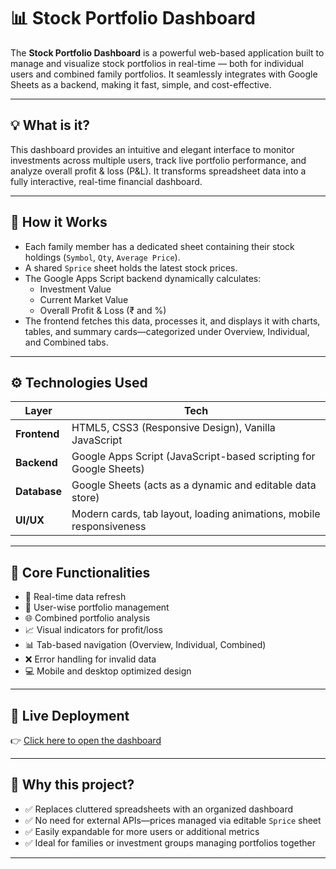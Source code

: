 # 📊 Stock Portfolio Dashboard

The **Stock Portfolio Dashboard** is a powerful web-based application built to manage and visualize stock portfolios in real-time — both for individual users and combined family portfolios. It seamlessly integrates with Google Sheets as a backend, making it fast, simple, and cost-effective.

---

## 💡 What is it?

This dashboard provides an intuitive and elegant interface to monitor investments across multiple users, track live portfolio performance, and analyze overall profit & loss (P&L). It transforms spreadsheet data into a fully interactive, real-time financial dashboard.

---

## 🧠 How it Works

- Each family member has a dedicated sheet containing their stock holdings (`Symbol`, `Qty`, `Average Price`).
- A shared `Sprice` sheet holds the latest stock prices.
- The Google Apps Script backend dynamically calculates:
  - Investment Value
  - Current Market Value
  - Overall Profit & Loss (₹ and %)
- The frontend fetches this data, processes it, and displays it with charts, tables, and summary cards—categorized under Overview, Individual, and Combined tabs.

---

## ⚙️ Technologies Used

| Layer | Tech |
|-------|------|
| **Frontend** | HTML5, CSS3 (Responsive Design), Vanilla JavaScript |
| **Backend** | Google Apps Script (JavaScript-based scripting for Google Sheets) |
| **Database** | Google Sheets (acts as a dynamic and editable data store) |
| **UI/UX** | Modern cards, tab layout, loading animations, mobile responsiveness |

---

## 🧱 Core Functionalities

- 🔄 Real-time data refresh
- 👤 User-wise portfolio management
- 🌐 Combined portfolio analysis
- 📈 Visual indicators for profit/loss
- 📊 Tab-based navigation (Overview, Individual, Combined)
- ❌ Error handling for invalid data
- 💻 Mobile and desktop optimized design

---

## 🔗 Live Deployment


👉 [Click here to open the dashboard](https://script.google.com/macros/s/AKfycbwzdusTPKgP7b5MDrwE1d453oTIVgImTkTsWcR_QkwB0Lihn7i5lv8vpgVDymNd1Yze/exec)


---

## 🧩 Why this project?

- ✅ Replaces cluttered spreadsheets with an organized dashboard
- ✅ No need for external APIs—prices managed via editable `Sprice` sheet
- ✅ Easily expandable for more users or additional metrics
- ✅ Ideal for families or investment groups managing portfolios together

---


